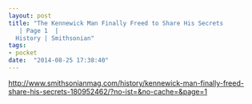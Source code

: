 ```yaml
---
layout: post
title: "The Kennewick Man Finally Freed to Share His Secrets
   | Page 1  |
  History | Smithsonian"
tags:
- pocket
date:  "2014-08-25 17:38:40"
---
```


http://www.smithsonianmag.com/history/kennewick-man-finally-freed-share-his-secrets-180952462/?no-ist=&no-cache=&page=1

